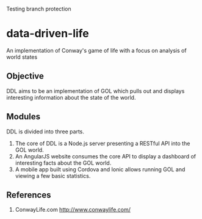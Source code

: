 Testing branch protection

# data-driven-life
An implementation of Conway's game of life with a focus on analysis of world states

## Objective

DDL aims to be an implementation of GOL which pulls out and displays interesting information about the state of the world.

## Modules

DDL is divided into three parts.

1. The core of DDL is a Node.js server presenting a RESTful API into the GOL world.
2. An AngularJS website consumes the core API to display a dashboard of interesting facts about the GOL world.
3. A mobile app built using Cordova and Ionic allows running GOL and viewing a few basic statistics.

## References

1. ConwayLife.com http://www.conwaylife.com/
